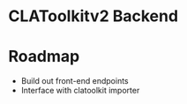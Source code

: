 # CLAToolkitv2 Backend

# Roadmap
- Build out front-end endpoints
- Interface with clatoolkit importer
